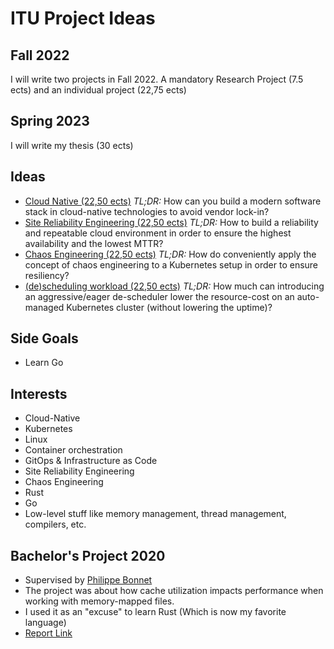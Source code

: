 # ITU Project Ideas

## Fall 2022

I will write two projects in Fall 2022. A mandatory Research Project (7.5 ects) and an individual project (22,75 ects)

## Spring 2023

I will write my thesis (30 ects)

## Ideas

- [Cloud Native (22,50 ects)](idea1.md)
*TL;DR:* How can you build a modern software stack in cloud-native technologies to avoid vendor lock-in?
- [Site Reliability Engineering (22,50 ects)](idea2.md)
*TL;DR:* How to build a reliability and repeatable cloud environment in order to ensure the highest availability and the lowest MTTR?
- [Chaos Engineering (22,50 ects)](idea3.md)
*TL;DR:* How do conveniently apply the concept of chaos engineering to a Kubernetes setup in order to ensure resiliency?
- [(de)scheduling workload (22,50 ects)](idea4.md)
*TL;DR:* How much can introducing an aggressive/eager de-scheduler lower the resource-cost on an auto-managed Kubernetes cluster (without lowering the uptime)? 

## Side Goals

- Learn Go

## Interests

- Cloud-Native
- Kubernetes
- Linux
- Container orchestration
- GitOps & Infrastructure as Code
- Site Reliability Engineering
- Chaos Engineering
- Rust
- Go
- Low-level stuff like memory management, thread management, compilers, etc.

## Bachelor's Project 2020
- Supervised by [Philippe Bonnet](https://www.itu.dk/people/phbo/)
- The project was about how cache utilization impacts performance when working with memory-mapped files.
- I used it as an "excuse" to learn Rust (Which is now my favorite language)
- [Report Link](https://github.com/dag-andersen/Rust-Memory-Map/blob/master/docs/Bachelor_Report.pdf)
